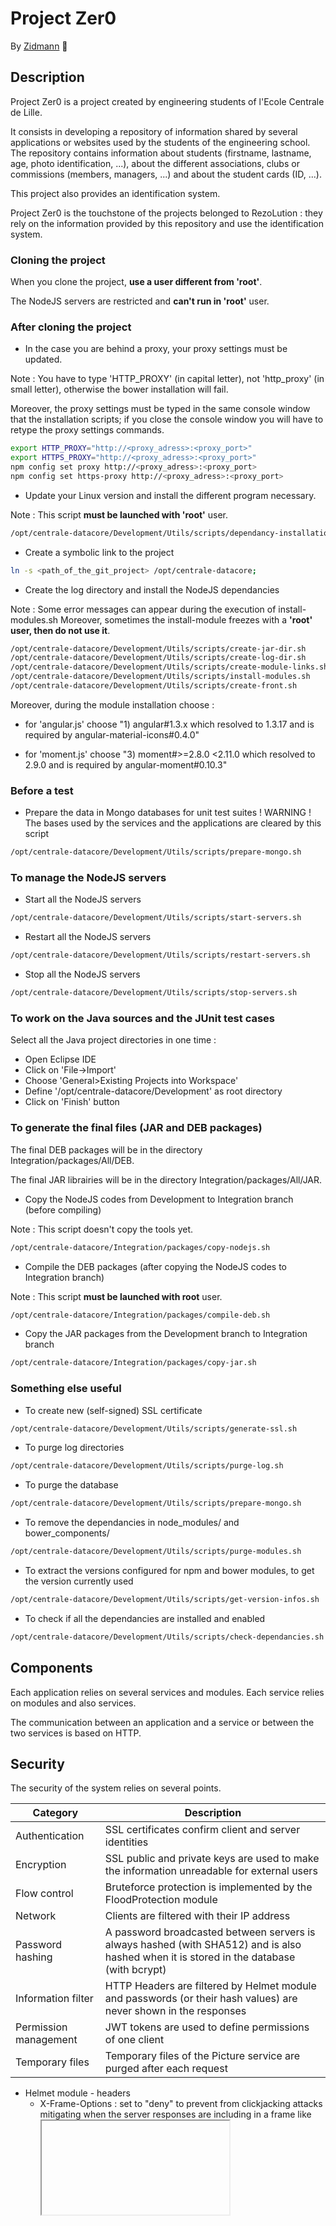 # Project Zer0

By [Zidmann](mailto:emmanuel.zidel@gmail.com) :bow:

## Description

Project Zer0 is a project created by engineering students of l'Ecole Centrale de Lille.

It consists in developing a repository of information shared by several applications or websites used by the students of the engineering school.
The repository contains information about students (firstname, lastname, age, photo identification, ...), about the different associations, clubs or commissions (members, managers, ...) and about the student cards (ID, ...).

This project also provides an identification system.

Project Zer0 is the touchstone of the projects belonged to RezoLution : they rely on the information provided by this repository and use the identification system.

### Cloning the project

When you clone the project, **use a user different from 'root'**.

The NodeJS servers are restricted and **can't run in 'root'** user.

### After cloning the project

* In the case you are behind a proxy, your proxy settings must be updated.

Note : You have to type 'HTTP_PROXY' (in capital letter), not 'http_proxy' (in small letter), otherwise the bower installation will fail.

Moreover, the proxy settings must be typed in the same console window that the installation scripts; if you close the console window you will have to retype the proxy settings commands.

```bash
export HTTP_PROXY="http://<proxy_adress>:<proxy_port>"
export HTTPS_PROXY="http://<proxy_adress>:<proxy_port>"
npm config set proxy http://<proxy_adress>:<proxy_port>
npm config set https-proxy http://<proxy_adress>:<proxy_port>
```

* Update your Linux version and install the different program necessary.

Note : This script **must be launched with 'root'** user.

```bash
/opt/centrale-datacore/Development/Utils/scripts/dependancy-installation.sh
```

* Create a symbolic link to the project
```bash
ln -s <path_of_the_git_project> /opt/centrale-datacore;
```

* Create the log directory and install the NodeJS dependancies

Note :
Some error messages can appear during the execution of install-modules.sh
Moreover, sometimes the install-module freezes with a **'root' user, then do not use it**.

```bash
/opt/centrale-datacore/Development/Utils/scripts/create-jar-dir.sh
/opt/centrale-datacore/Development/Utils/scripts/create-log-dir.sh
/opt/centrale-datacore/Development/Utils/scripts/create-module-links.sh
/opt/centrale-datacore/Development/Utils/scripts/install-modules.sh
/opt/centrale-datacore/Development/Utils/scripts/create-front.sh
```

Moreover, during the module installation choose :

- for 'angular.js' choose "1) angular#1.3.x which resolved to 1.3.17 and is required by angular-material-icons#0.4.0"

- for 'moment.js' choose "3) moment#>=2.8.0 <2.11.0 which resolved to 2.9.0 and is required by angular-moment#0.10.3"


### Before a test

* Prepare the data in Mongo databases for unit test suites
! WARNING ! The bases used by the services and the applications are cleared by this script
```bash
/opt/centrale-datacore/Development/Utils/scripts/prepare-mongo.sh
```

### To manage the NodeJS servers

* Start all the NodeJS servers
```bash
/opt/centrale-datacore/Development/Utils/scripts/start-servers.sh
```

* Restart all the NodeJS servers
```bash
/opt/centrale-datacore/Development/Utils/scripts/restart-servers.sh
```

* Stop all the NodeJS servers
```bash
/opt/centrale-datacore/Development/Utils/scripts/stop-servers.sh
```

### To work on the Java sources and the JUnit test cases
Select all the Java project directories in one time :
  * Open Eclipse IDE 
  * Click on 'File->Import'
  * Choose 'General>Existing Projects into Workspace'
  * Define '/opt/centrale-datacore/Development' as root directory 
  * Click on 'Finish' button

### To generate the final files (JAR and DEB packages)

The final DEB packages will be in the directory Integration/packages/All/DEB.

The final JAR librairies will be in the directory Integration/packages/All/JAR.

* Copy the NodeJS codes from Development to Integration branch (before compiling)

Note : This script doesn't copy the tools yet.

```bash
/opt/centrale-datacore/Integration/packages/copy-nodejs.sh
```

* Compile the DEB packages (after copying the NodeJS codes to Integration branch)

Note : This script **must be launched with root** user.

```bash
/opt/centrale-datacore/Integration/packages/compile-deb.sh
```

* Copy the JAR packages from the Development branch to Integration branch
```bash
/opt/centrale-datacore/Integration/packages/copy-jar.sh
```


### Something else useful

* To create new (self-signed) SSL certificate
```bash
/opt/centrale-datacore/Development/Utils/scripts/generate-ssl.sh
```

* To purge log directories
```bash
/opt/centrale-datacore/Development/Utils/scripts/purge-log.sh
```

* To purge the database
```bash
/opt/centrale-datacore/Development/Utils/scripts/prepare-mongo.sh
```

* To remove the dependancies in node_modules/ and bower_components/
```bash
/opt/centrale-datacore/Development/Utils/scripts/purge-modules.sh
```

* To extract the versions configured for npm and bower modules, to get the version currently used
```bash
/opt/centrale-datacore/Development/Utils/scripts/get-version-infos.sh
```

* To check if all the dependancies are installed and enabled
```bash
/opt/centrale-datacore/Development/Utils/scripts/check-dependancies.sh
```

## Components

Each application relies on several services and modules.
Each service relies on modules and also services.

The communication between an application and a service or between the two services is based on HTTP.

## Security

The security of the system relies on several points.

| Category | Description |
| ---- | ---- |
| Authentication | SSL certificates confirm client and server identities |
| Encryption | SSL public and private keys are used to make the information unreadable for external users|
| Flow control | Bruteforce protection is implemented by the FloodProtection module |
| Network | Clients are filtered with their IP address |
| Password hashing | A password broadcasted between servers is always hashed (with SHA512) and is also hashed when it is stored in the database (with bcrypt)|
| Information filter | HTTP Headers are filtered by Helmet module and passwords (or their hash values) are never shown in the responses|
| Permission management | JWT tokens are used to define permissions of one client|
| Temporary files | Temporary files of the Picture service are purged after each request|

* Helmet module - headers
  * X-Frame-Options : set to "deny" to prevent from clickjacking attacks mitigating when the server responses are including in a frame like <frame/> <iframe/> or <object/>
  * X-Powered-By : removed to make it slightly harder for attackers to see what potentially-vulnerable technology powers your site
  * X-Download-Options : set to prevent Internet Explorer from executing downloads in your site’s context
  * X-Content-Type-Options : set to "nosniff" to prevent browsers from trying to guess (“sniff”) the MIME type (it can have security implications)
  * X-XSS-Protection : prevent reflected XSS attacks and some security problems for old IE versions
  * Strict-Transport-Security : set to keep client on HTTPS connection when it is opened with the server


## Contributors

* [Emmanuel ZIDEL-CAUFFET](mailto:emmanuel.zidel@gmail.com) :bow:
* [Hugo LEHMANN](mailto:shogi31@gmail.com) :bow:
* [Thomas GAUDIN](mailto:t.goudine@gmail.com) :bow:
* [Tarik MEGZARI](mailto:tarikmegzari@gmail.com) :bow: 
